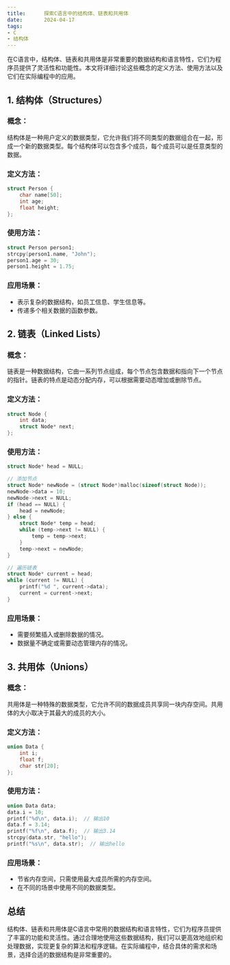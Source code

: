 ```yaml
---
title:      探索C语言中的结构体、链表和共用体
date:       2024-04-17
tags:
- C
- 结构体
--- 
```


在C语言中，结构体、链表和共用体是非常重要的数据结构和语言特性，它们为程序员提供了灵活性和功能性。本文将详细讨论这些概念的定义方法、使用方法以及它们在实际编程中的应用。

## 1. 结构体（Structures）

### 概念：
结构体是一种用户定义的数据类型，它允许我们将不同类型的数据组合在一起，形成一个新的数据类型。每个结构体可以包含多个成员，每个成员可以是任意类型的数据。

### 定义方法：
```c
struct Person {
    char name[50];
    int age;
    float height;
};
```

### 使用方法：
```c
struct Person person1;
strcpy(person1.name, "John");
person1.age = 30;
person1.height = 1.75;
```

### 应用场景：
- 表示复杂的数据结构，如员工信息、学生信息等。
- 传递多个相关数据的函数参数。

## 2. 链表（Linked Lists）

### 概念：
链表是一种数据结构，它由一系列节点组成，每个节点包含数据和指向下一个节点的指针。链表的特点是动态分配内存，可以根据需要动态增加或删除节点。

### 定义方法：
```c
struct Node {
    int data;
    struct Node* next;
};
```

### 使用方法：
```c
struct Node* head = NULL;

// 添加节点
struct Node* newNode = (struct Node*)malloc(sizeof(struct Node));
newNode->data = 10;
newNode->next = NULL;
if (head == NULL) {
    head = newNode;
} else {
    struct Node* temp = head;
    while (temp->next != NULL) {
        temp = temp->next;
    }
    temp->next = newNode;
}

// 遍历链表
struct Node* current = head;
while (current != NULL) {
    printf("%d ", current->data);
    current = current->next;
}
```

### 应用场景：
- 需要频繁插入或删除数据的情况。
- 数据量不确定或需要动态管理内存的情况。

## 3. 共用体（Unions）

### 概念：
共用体是一种特殊的数据类型，它允许不同的数据成员共享同一块内存空间。共用体的大小取决于其最大的成员的大小。

### 定义方法：
```c
union Data {
    int i;
    float f;
    char str[20];
};
```

### 使用方法：
```c
union Data data;
data.i = 10;
printf("%d\n", data.i);  // 输出10
data.f = 3.14;
printf("%f\n", data.f);  // 输出3.14
strcpy(data.str, "hello");
printf("%s\n", data.str);  // 输出hello
```

### 应用场景：
- 节省内存空间，只需使用最大成员所需的内存空间。
- 在不同的场景中使用不同的数据类型。

## 总结

结构体、链表和共用体是C语言中常用的数据结构和语言特性，它们为程序员提供了丰富的功能和灵活性。通过合理地使用这些数据结构，我们可以更高效地组织和处理数据，实现更复杂的算法和程序逻辑。在实际编程中，结合具体的需求和场景，选择合适的数据结构是非常重要的。